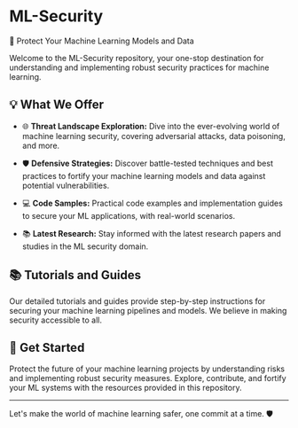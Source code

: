 # ML-Security 

🔐 Protect Your Machine Learning Models and Data

Welcome to the ML-Security repository, your one-stop destination for understanding and implementing robust security practices for machine learning. 

## :bulb: What We Offer

- 🌐 **Threat Landscape Exploration:** Dive into the ever-evolving world of machine learning security, covering adversarial attacks, data poisoning, and more.

- 🛡️ **Defensive Strategies:** Discover battle-tested techniques and best practices to fortify your machine learning models and data against potential vulnerabilities.

- 💻 **Code Samples:** Practical code examples and implementation guides to secure your ML applications, with real-world scenarios.

- 📚 **Latest Research:** Stay informed with the latest research papers and studies in the ML security domain.

## :books: Tutorials and Guides

Our detailed tutorials and guides provide step-by-step instructions for securing your machine learning pipelines and models. We believe in making security accessible to all.

## :rocket: Get Started

Protect the future of your machine learning projects by understanding risks and implementing robust security measures. Explore, contribute, and fortify your ML systems with the resources provided in this repository.

---

Let's make the world of machine learning safer, one commit at a time. :shield:
